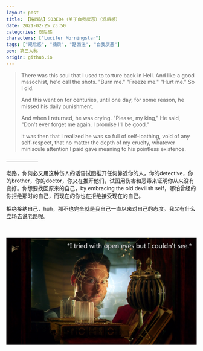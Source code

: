 ```yaml
---
layout: post
title: 【路西法】S03E04（关于自我厌恶）（观后感）
date: 2021-02-25 23:50
categories: 观后感
characters: ["Lucifer Morningstar"]
tags: ["观后感", "摘录", "路西法", "自我厌恶"]
pov: 第三人称
origin: github.io
---
```


> There was this soul that I used to torture back in Hell. And like a good masochist, he'd call the shots. "Burn me." "Freeze me." "Hurt me." So I did. 
>
> And this went on for centuries, until one day, for some reason, he missed his daily punishment. 
>
> And when I returned, he was crying. "Please, my king," He said, "Don't ever forget me again. I promise I'll be good."
>
> It was then that I realized he was so full of self-loathing, void of any self-respect, that no matter the depth of my cruelty, whatever miniscule attention I paid gave meaning to his pointless existence.

——————

老路，你何必又用这种伤人的话语试图推开任何靠近你的人，你的detective，你的brother，你的doctor，你又在推开他们，试图用伤害和恶毒来证明你从来没有变好。你想要找回原来的自己，by embracing the old devilish self，哪怕曾经的你拒绝那时的自己，而现在的你也在拒绝接受现在的自己。

拒绝接纳自己，huh，那不也完全就是我自己一直以来对自己的态度。我又有什么立场去说老路呢。

<br><br>
![](/assets/images/lofter/2021-02-25-Lucifer-2.png)
<br><br>
